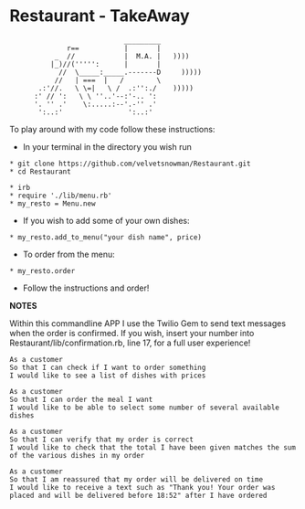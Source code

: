 Restaurant - TakeAway
==================
```
                            _________
              r==           |       |
           _  //            |  M.A. |   ))))
          |_)//(''''':      |       |
            //  \_____:_____.-------D     )))))
           //   | ===  |   /        \
       .:'//.   \ \=|   \ /  .:'':./    )))))
      :' // ':   \ \ ''..'--:'-.. ':
      '. '' .'    \:.....:--'.-'' .'
       ':..:'                ':..:'

```
To play around with my code follow these instructions:

* In your terminal in the directory you wish run

```
* git clone https://github.com/velvetsnowman/Restaurant.git
* cd Restaurant
```
```
* irb
* require './lib/menu.rb'
* my_resto = Menu.new
```
* If you wish to add some of your own dishes: 
```
* my_resto.add_to_menu("your dish name", price)

```
* To order from the menu:
```
* my_resto.order
```
* Follow the instructions and order!


**NOTES**

Within this commandline APP I use the Twilio Gem to send text messages when the order is confirmed. If you wish, insert your number into Restaurant/lib/confirmation.rb, line 17, for a full user experience!

```
As a customer
So that I can check if I want to order something
I would like to see a list of dishes with prices

As a customer
So that I can order the meal I want
I would like to be able to select some number of several available dishes

As a customer
So that I can verify that my order is correct
I would like to check that the total I have been given matches the sum of the various dishes in my order

As a customer
So that I am reassured that my order will be delivered on time
I would like to receive a text such as "Thank you! Your order was placed and will be delivered before 18:52" after I have ordered
```
